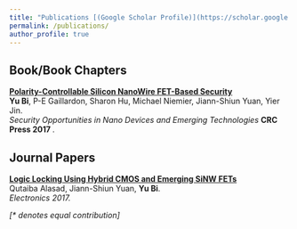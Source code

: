 ```yaml
---
title: "Publications [(Google Scholar Profile)](https://scholar.google.com/citations?user=c6cEeigAAAAJ&hl=en)"
permalink: /publications/
author_profile: true
---
```


## Book/Book Chapters

<b>[Polarity-Controllable Silicon NanoWire FET-Based Security](https://www.taylorfrancis.com/books/9781315265056/chapters/10.1201/9781315265056-8)</b> <br> 
<b>Yu Bi</b>, P-E Gaillardon, Sharon Hu, Michael Niemier, Jiann-Shiun Yuan, Yier Jin.</b> <br>
<i>Security Opportunities in Nano Devices and Emerging Technologies</i> <b>CRC Press 2017 </b>.



## Journal Papers

<b>[Logic Locking Using Hybrid CMOS and Emerging SiNW FETs](https://www.mdpi.com/2079-9292/6/3/69)</b> <br> 
Qutaiba Alasad, Jiann-Shiun Yuan, <b>Yu Bi</b>. <br>
<i>Electronics 2017.


[\* denotes equal contribution]
